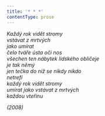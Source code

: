 ```yaml
---
title: '* * *'
contentType: prose
---
```


<section>

_Každý rok vidět stromy  
vstávat z mrtvých  
jako umírat  
čelo tváře ústa oči nos  
všechen ten nábytek lidského obličeje  
je tak němý  
jen tečka do níž se nikdy nikdo  
netrefí  
každý rok vidět stromy  
umírat jako vstávat z mrtvých  
každou vteřinu_

</section>

<section>

_(2008)_

</section>
